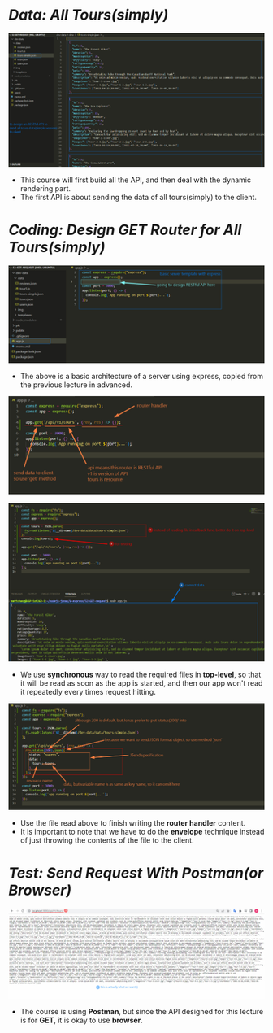 # **_Data: All Tours(simply)_**

![Alt data which need to send to client](pic/bandicam%202022-10-14%2014-12-56-711.jpg)

- This course will first build all the API, and then deal with the dynamic rendering part.
- The first API is about sending the data of all tours(simply) to the client.

# **_Coding: Design GET Router for All Tours(simply)_**

![Alt basic express server js template](pic/bandicam%202022-10-14%2014-14-43-128.jpg)

- The above is a basic architecture of a server using express, copied from the previous lecture in advanced.

![Alt app.get](pic/bandicam%202022-10-14%2014-18-01-971.jpg)

![Alt readFileSync on top-level](pic/bandicam%202022-10-14%2014-24-09-826.jpg)

- We use **synchronous** way to read the required files in **top-level**, so that it will be read as soon as the app is started, and then our app won't read it repeatedly every times request hitting.

![Alt construct response with JSend](pic/bandicam%202022-10-14%2014-31-48-786.jpg)

- Use the file read above to finish writing the **router handler** content.
- It is important to note that we have to do the **envelope** technique instead of just throwing the contents of the file to the client.

# **_Test: Send Request With Postman(or Browser)_**

![Alt send request with browser](pic/bandicam%202022-10-14%2014-33-32-263.jpg)

- The course is using **Postman**, but since the API designed for this lecture is for **GET**, it is okay to use **browser**.
